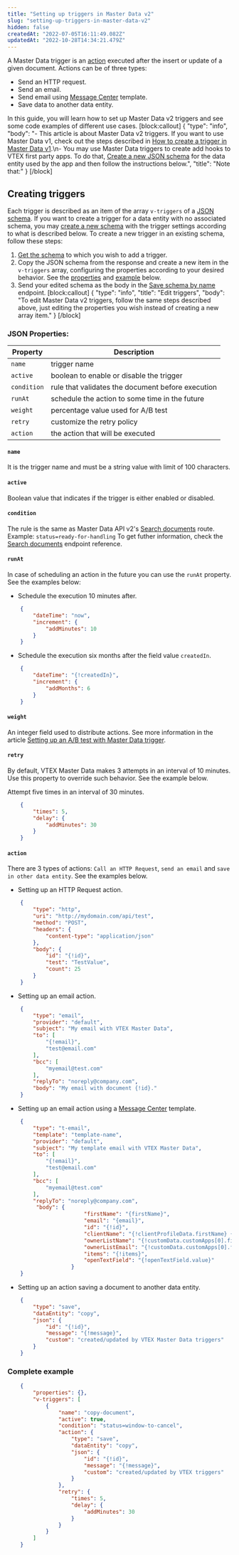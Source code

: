 ```yaml
---
title: "Setting up triggers in Master Data v2"
slug: "setting-up-triggers-in-master-data-v2"
hidden: false
createdAt: "2022-07-05T16:11:49.082Z"
updatedAt: "2022-10-28T14:34:21.479Z"
---
```

A Master Data trigger is an [action](#action) executed after the insert or update of a given document. Actions can be of three types:
- Send an HTTP request.
- Send an email.
- Send email using [Message Center](https://help.vtex.com/pt/tutorial/conhecendo-o-message-center--tutorials_84) template.
- Save data to another data entity.

In this guide, you will learn how to set up Master Data v2 triggers and see some code examples of different use cases.
[block:callout]
{
  "type": "info",
  "body": "- This article is about Master Data v2 triggers. If you want to use Master Data v1, check out the steps described in [How to create a trigger in Master Data v1](https://help.vtex.com/pt/tutorial/creating-trigger-in-master-data--tutorials_1270).\n- You may use Master Data triggers to create add hooks to VTEX first party apps. To do that, [Create a new JSON schema](ref:saveschemabyname) for the data entity used by the app and then follow the instructions below.",
  "title": "Note that:"
}
[/block]
## Creating triggers

Each trigger is described as an item of the array `v-triggers` of a [JSON schema](https://developers.vtex.com/vtex-rest-api/docs/master-data-schema-lifecycle). If you want to create a trigger for a data entity with no associated schema, you may [create a new schema](ref:saveschemabyname) with the trigger settings according to what is described below. To create a new trigger in an existing schema, follow these steps:
1. [Get the schema](https://developers.vtex.com/vtex-rest-api/reference/getschemabyname) to which you wish to add a trigger.
2. Copy the JSON schema from the response and create a new item in the `v-triggers` array, configuring the properties according to your desired behavior. See the [properties](#json-properties) and [example](#complete-example) below.
3. Send your edited schema as the body in the [Save schema by name](ref:saveschemabyname) endpoint.
[block:callout]
{
  "type": "info",
  "title": "Edit triggers",
  "body": "To edit Master Data v2 triggers, follow the same steps described above, just editing the properties you wish instead of creating a new array item."
}
[/block]
### JSON Properties:

| Property  | Description                                        |
|-----------|----------------------------------------------------|
| `name`      | trigger name                                       |
| `active`    | boolean to enable or disable the trigger           |
| `condition` | rule that validates the document before execution  |
| `runAt`     | schedule the action to some time in the future     |
| `weight`    | percentage value used for A/B test                 |
| `retry`     | customize the retry policy                         |
| `action`    | the action that will be executed                   |

#### `name`

It is the trigger name and must be a string value with limit of 100 characters.

#### `active`

Boolean value that indicates if the trigger is either enabled or disabled.

#### `condition`

The rule is the same as Master Data API v2's [Search documents](https://developers.vtex.com/docs/api-reference/master-data-api-v2#get-/api/dataentities/-dataEntityName-/search) route. Example: `status=ready-for-handling`
To get futher information, check the [Search documents](https://developers.vtex.com/docs/api-reference/master-data-api-v2#get-/api/dataentities/-dataEntityName-/search) endpoint reference.

#### `runAt`

In case of scheduling an action in the future you can use the `runAt` property. See the examples below:

- Schedule the execution 10 minutes after.
```json
    {
    	"dateTime": "now",
    	"increment": {
    		"addMinutes": 10
    	}
    }
```

- Schedule the execution six months after the field value `createdIn`.

```json
    {
    	"dateTime": "{!createdIn}",
    	"increment": {
    		"addMonths": 6
    	}
    }
```

#### `weight`
An integer field used to distribute actions. See more information in the article [Setting up an A/B test with Master Data trigger](https://help.vtex.com/en/tutorial/setting-up-a-b-test--4xFzBMHYty6gmEosWGWMC0#).

#### `retry`
By default, VTEX Master Data makes 3 attempts in an interval of 10 minutes. Use this property to override such behavior. See the example below.

Attempt five times in an interval of 30 minutes.
```json
    {
    	"times": 5,
    	"delay": {
    		"addMinutes": 30
    	}
    }
```

#### `action`
There are 3 types of actions: `Call an HTTP Request`, `send an email` and `save in other data entity`. See the examples below.

- Setting up an HTTP Request action.
```json
    {
    	"type": "http",
    	"uri": "http://mydomain.com/api/test",
    	"method": "POST",
    	"headers": {
    		"content-type": "application/json"
    	},
    	"body": {
    		"id": "{!id}",
    		"test": "TestValue",
    		"count": 25
    	}
    }
```

- Setting up an email action.
```json
    {
    	"type": "email",
    	"provider": "default",
    	"subject": "My email with VTEX Master Data",
    	"to": [
    		"{!email}",
    		"test@email.com"
    	],
    	"bcc": [
    		"myemail@test.com"
    	],
    	"replyTo": "noreply@company.com",
    	"body": "My email with document {!id}."
    }
```

- Setting up an email action using a [Message Center](https://help.vtex.com/pt/tutorial/conhecendo-o-message-center--tutorials_84) template.
```json
    {
        "type": "t-email",
        "template": "template-name",
        "provider": "default",
        "subject": "My template email with VTEX Master Data",
        "to": [
            "{!email}",
            "test@email.com"
        ],
        "bcc": [
            "myemail@test.com"
        ],
        "replyTo": "noreply@company.com",
         "body": {
                        "firstName": "{firstName}",
                        "email": "{email}",
                        "id": "{!id}",
                        "clientName": "{!clientProfileData.firstName} {!clientProfileData.lastName}",
                        "ownerListName": "{!customData.customApps[0].fields.ownerListName}",
                        "ownerListEmail": "{!customData.customApps[0].fields.ownerListEmail}",
                        "items": "{!items}",
                        "openTextField": "{!openTextField.value}"
                    }
    }
```

- Setting up an action saving a document to another data entity.
```json
    {
    	"type": "save",
    	"dataEntity": "copy",
    	"json": {
    		"id": "{!id}",
    		"message": "{!message}",
    		"custom": "created/updated by VTEX Master Data triggers"
    	}
    }
```

### Complete example

```json
    {
    	"properties": {},
    	"v-triggers": [
    		{
    			"name": "copy-document",
    			"active": true,
    			"condition": "status=window-to-cancel",
    			"action": {
    				"type": "save",
    				"dataEntity": "copy",
    				"json": {
    					"id": "{!id}",
    					"message": "{!message}",
    					"custom": "created/updated by VTEX triggers"
    				}
    			},
    			"retry": {
    				"times": 5,
    				"delay": {
    					"addMinutes": 30
    				}
    			}
    		}
    	]
    }
```
